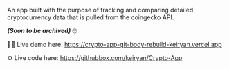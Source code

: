 An app built with the purpose of tracking and comparing detailed cryptocurrency data that is pulled from the coingecko API. 

_**(Soon to be archived)**_ 🤓

👨‍💻 Live demo here: https://crypto-app-git-body-rebuild-keiryan.vercel.app

⚙️ Live code here: https://githubbox.com/keiryan/Crypto-App
